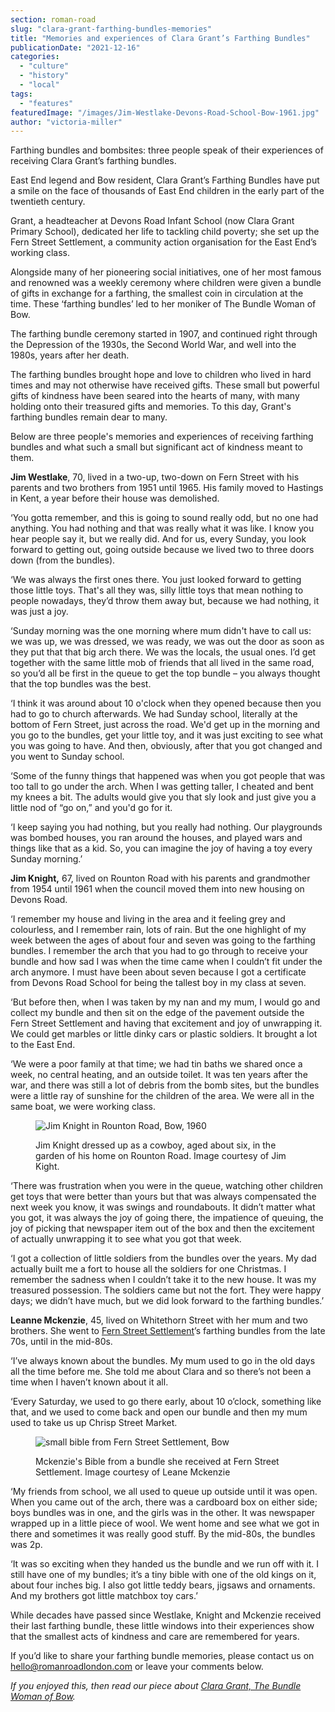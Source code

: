 ```yaml
---
section: roman-road
slug: "clara-grant-farthing-bundles-memories"
title: "Memories and experiences of Clara Grant’s Farthing Bundles"
publicationDate: "2021-12-16"
categories: 
  - "culture"
  - "history"
  - "local"
tags: 
  - "features"
featuredImage: "/images/Jim-Westlake-Devons-Road-School-Bow-1961.jpg"
author: "victoria-miller"
---
```


Farthing bundles and bombsites: three people speak of their experiences of receiving Clara Grant’s farthing bundles.

East End legend and Bow resident, Clara Grant’s Farthing Bundles have put a smile on the face of thousands of East End children in the early part of the twentieth century.

Grant, a headteacher at Devons Road Infant School (now Clara Grant Primary School), dedicated her life to tackling child poverty; she set up the Fern Street Settlement, a community action organisation for the East End’s working class. 

Alongside many of her pioneering social initiatives, one of her most famous and renowned was a weekly ceremony where children were given a bundle of gifts in exchange for a farthing, the smallest coin in circulation at the time. These ‘farthing bundles’ led to her moniker of The Bundle Woman of Bow.

The farthing bundle ceremony started in 1907, and continued right through the Depression of the 1930s, the Second World War, and well into the 1980s, years after her death.

The farthing bundles brought hope and love to children who lived in hard times and may not otherwise have received gifts. These small but powerful gifts of kindness have been seared into the hearts of many, with many holding onto their treasured gifts and memories. To this day, Grant's farthing bundles remain dear to many.

Below are three people's memories and experiences of receiving farthing bundles and what such a small but significant act of kindness meant to them.

**Jim Westlake**, 70, lived in a two-up, two-down on Fern Street with his parents and two brothers from 1951 until 1965. His family moved to Hastings in Kent, a year before their house was demolished.

‘You gotta remember, and this is going to sound really odd, but no one had anything. You had nothing and that was really what it was like. I know you hear people say it, but we really did. And for us, every Sunday, you look forward to getting out, going outside because we lived two to three doors down (from the bundles). 

‘We was always the first ones there. You just looked forward to getting those little toys. That's all they was, silly little toys that mean nothing to people nowadays, they’d throw them away but, because we had nothing, it was just a joy.

‘Sunday morning was the one morning where mum didn't have to call us: we was up, we was dressed, we was ready, we was out the door as soon as they put that that big arch there. We was the locals, the usual ones. I’d get together with the same little mob of friends that all lived in the same road, so you’d all be first in the queue to get the top bundle – you always thought that the top bundles was the best.

‘I think it was around about 10 o'clock when they opened because then you had to go to church afterwards. We had Sunday school, literally at the bottom of Fern Street, just across the road. We'd get up in the morning and you go to the bundles, get your little toy, and it was just exciting to see what you was going to have. And then, obviously, after that you got changed and you went to Sunday school.

‘Some of the funny things that happened was when you got people that was too tall to go under the arch. When I was getting taller, I cheated and bent my knees a bit. The adults would give you that sly look and just give you a little nod of “go on,” and you'd go for it.

‘I keep saying you had nothing, but you really had nothing. Our playgrounds was bombed houses, you ran around the houses, and played wars and things like that as a kid. So, you can imagine the joy of having a toy every Sunday morning.’

**Jim Knight,** 67, lived on Rounton Road with his parents and grandmother from 1954 until 1961 when the council moved them into new housing on Devons Road. 

‘I remember my house and living in the area and it feeling grey and colourless, and I remember rain, lots of rain. But the one highlight of my week between the ages of about four and seven was going to the farthing bundles. I remember the arch that you had to go through to receive your bundle and how sad I was when the time came when I couldn’t fit under the arch anymore. I must have been about seven because I got a certificate from Devons Road School for being the tallest boy in my class at seven.

‘But before then, when I was taken by my nan and my mum, I would go and collect my bundle and then sit on the edge of the pavement outside the Fern Street Settlement and having that excitement and joy of unwrapping it. We could get marbles or little dinky cars or plastic soldiers. It brought a lot to the East End.

‘We were a poor family at that time; we had tin baths we shared once a week, no central heating, and an outside toilet. It was ten years after the war, and there was still a lot of debris from the bomb sites, but the bundles were a little ray of sunshine for the children of the area. We were all in the same boat, we were working class.

<figure>

![Jim Knight in Rounton Road, Bow, 1960](/images/Jim-Knight-Rounton-Road-Bow-1024x683.jpg)

<figcaption>

Jim Knight dressed up as a cowboy, aged about six, in the garden of his home on Rounton Road. Image courtesy of Jim Kight.

</figcaption>

</figure>

‘There was frustration when you were in the queue, watching other children get toys that were better than yours but that was always compensated the next week you know, it was swings and roundabouts. It didn’t matter what you got, it was always the joy of going there, the impatience of queuing, the joy of picking that newspaper item out of the box and then the excitement of actually unwrapping it to see what you got that week.

‘I got a collection of little soldiers from the bundles over the years. My dad actually built me a fort to house all the soldiers for one Christmas. I remember the sadness when I couldn’t take it to the new house. It was my treasured possession. The soldiers came but not the fort. They were happy days; we didn’t have much, but we did look forward to the farthing bundles.’

**Leanne Mckenzie**, 45, lived on Whitethorn Street with her mum and two brothers. She went to [Fern Street Settlement](https://www.fernstreet.org.uk/)’s farthing bundles from the late 70s, until in the mid-80s.

‘I’ve always known about the bundles. My mum used to go in the old days all the time before me. She told me about Clara and so there’s not been a time when I haven’t known about it all.

‘Every Saturday, we used to go there early, about 10 o’clock, something like that, and we used to come back and open our bundle and then my mum used to take us up Chrisp Street Market.

<figure>

![small bible from Fern Street Settlement, Bow](/images/Bundle-Bible-Leanne-Mckenzie-bow-1024x683.jpg)

<figcaption>

Mckenzie's Bible from a bundle she received at Fern Street Settlement. Image courtesy of Leane Mckenzie

</figcaption>

</figure>

‘My friends from school, we all used to queue up outside until it was open. When you came out of the arch, there was a cardboard box on either side; boys bundles was in one, and the girls was in the other. It was newspaper wrapped up in a little piece of wool. We went home and see what we got in there and sometimes it was really good stuff. By the mid-80s, the bundles was 2p.

‘It was so exciting when they handed us the bundle and we run off with it. I still have one of my bundles; it’s a tiny bible with one of the old kings on it, about four inches big. I also got little teddy bears, jigsaws and ornaments. And my brothers got little matchbox toy cars.’

While decades have passed since Westlake, Knight and Mckenzie received their last farthing bundle, these little windows into their experiences show that the smallest acts of kindness and care are remembered for years. 

If you’d like to share your farthing bundle memories, please contact us on [hello@romanroadlondon.com](mailto:hello@romanroadlondon.com) or leave your comments below.

_If you enjoyed this, then read our piece about [Clara Grant, The Bundle Woman of Bow](https://romanroadlondon.com/clara-grant-bundle-woman-bow/)._


